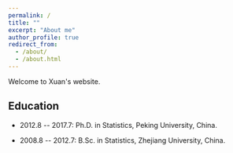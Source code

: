 ```yaml
---
permalink: /
title: ""
excerpt: "About me"
author_profile: true
redirect_from: 
  - /about/
  - /about.html
---
```


Welcome to Xuan's website.


**Education**
------
* 2012.8 -- 2017.7: Ph.D. in Statistics,  Peking University, China.

* 2008.8 -- 2012.7: B.Sc. in Statistics,  Zhejiang University, China.